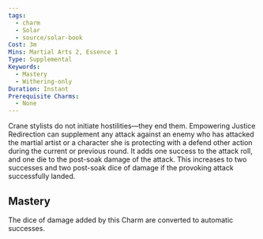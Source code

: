 ```yaml
---
tags:
  - charm
  - Solar
  - source/solar-book
Cost: 3m
Mins: Martial Arts 2, Essence 1
Type: Supplemental
Keywords:
  - Mastery
  - Withering-only
Duration: Instant
Prerequisite Charms:
  - None
---
```

Crane stylists do not initiate hostilities—they end them. Empowering Justice Redirection can supplement any attack against an enemy who has attacked the martial artist or a character she is protecting with a defend other action during the current or previous round. It adds one success to the attack roll, and one die to the post-soak damage of the attack. This increases to two successes and two post-soak dice of damage if the provoking attack successfully landed. 

## Mastery

The dice of damage added by this Charm are converted to automatic successes.